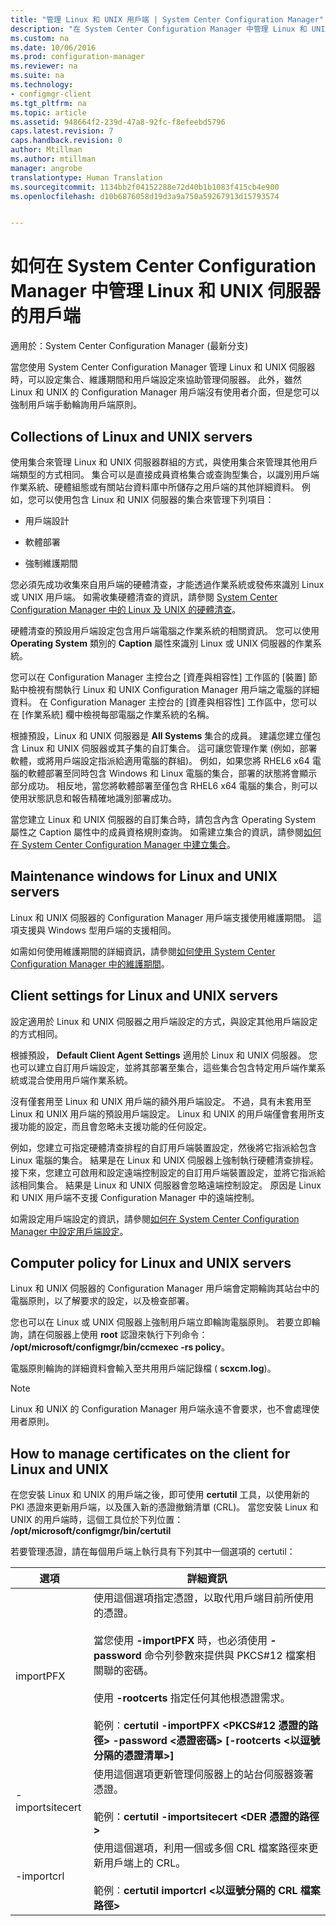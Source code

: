 ```yaml
---
title: "管理 Linux 和 UNIX 用戶端 | System Center Configuration Manager"
description: "在 System Center Configuration Manager 中管理 Linux 和 UNIX 伺服器上的用戶端。"
ms.custom: na
ms.date: 10/06/2016
ms.prod: configuration-manager
ms.reviewer: na
ms.suite: na
ms.technology:
- configmgr-client
ms.tgt_pltfrm: na
ms.topic: article
ms.assetid: 948664f2-239d-47a8-92fc-f8efeebd5796
caps.latest.revision: 7
caps.handback.revision: 0
author: Mtillman
ms.author: mtillman
manager: angrobe
translationtype: Human Translation
ms.sourcegitcommit: 1134bb2f04152288e72d40b1b1083f415cb4e900
ms.openlocfilehash: d10b6876058d19d3a9a750a59267913d15793574


---
```

# <a name="how-to-manage-clients-for-linux-and-unix-servers-in-system-center-configuration-manager"></a>如何在 System Center Configuration Manager 中管理 Linux 和 UNIX 伺服器的用戶端

適用於：System Center Configuration Manager (最新分支)

當您使用 System Center Configuration Manager 管理 Linux 和 UNIX 伺服器時，可以設定集合、維護期間和用戶端設定來協助管理伺服器。 此外，雖然 Linux 和 UNIX 的 Configuration Manager 用戶端沒有使用者介面，但是您可以強制用戶端手動輪詢用戶端原則。

##  <a name="a-namebkmkcollectionsforlnua-collections-of-linux-and-unix-servers"></a><a name="BKMK_CollectionsforLnU"></a> Collections of Linux and UNIX servers  
 使用集合來管理 Linux 和 UNIX 伺服器群組的方式，與使用集合來管理其他用戶端類型的方式相同。 集合可以是直接成員資格集合或查詢型集合，以識別用戶端作業系統、硬體組態或有關站台資料庫中所儲存之用戶端的其他詳細資料。 例如，您可以使用包含 Linux 和 UNIX 伺服器的集合來管理下列項目：  

-   用戶端設計  

-   軟體部署  

-   強制維護期間  

 您必須先成功收集來自用戶端的硬體清查，才能透過作業系統或發佈來識別 Linux 或 UNIX 用戶端。 如需收集硬體清查的資訊，請參閱 [System Center Configuration Manager 中的 Linux 及 UNIX 的硬體清查](../../../core/clients/manage/inventory/hardware-inventory-for-linux-and-unix.md)。  

 硬體清查的預設用戶端設定包含用戶端電腦之作業系統的相關資訊。 您可以使用 **Operating System** 類別的 **Caption** 屬性來識別 Linux 或 UNIX 伺服器的作業系統。  

 您可以在 Configuration Manager 主控台之 [資產與相容性] 工作區的 [裝置] 節點中檢視有關執行 Linux 和 UNIX Configuration Manager 用戶端之電腦的詳細資料。 在 Configuration Manager 主控台的 [資產與相容性] 工作區中，您可以在 [作業系統] 欄中檢視每部電腦之作業系統的名稱。  

 根據預設，Linux 和 UNIX 伺服器是 **All Systems** 集合的成員。 建議您建立僅包含 Linux 和 UNIX 伺服器或其子集的自訂集合。 這可讓您管理作業 (例如，部署軟體，或將用戶端設定指派給適用電腦的群組)。 例如，如果您將 RHEL6 x64 電腦的軟體部署至同時包含 Windows 和 Linux 電腦的集合，部署的狀態將會顯示部分成功。 相反地，當您將軟體部署至僅包含 RHEL6 x64 電腦的集合，則可以使用狀態訊息和報告精確地識別部署成功。  

 當您建立 Linux 和 UNIX 伺服器的自訂集合時，請包含內含 Operating System 屬性之 Caption 屬性中的成員資格規則查詢。 如需建立集合的資訊，請參閱[如何在 System Center Configuration Manager 中建立集合](../../../core/clients/manage/collections/create-collections.md)。  

##  <a name="a-namebkmkmaintenancewindowsforlnua-maintenance-windows-for-linux-and-unix-servers"></a><a name="BKMK_MaintenanceWindowsforLnU"></a> Maintenance windows for Linux and UNIX servers  
 Linux 和 UNIX 伺服器的 Configuration Manager 用戶端支援使用維護期間。 這項支援與 Windows 型用戶端的支援相同。  

 如需如何使用維護期間的詳細資訊，請參閱[如何使用 System Center Configuration Manager 中的維護期間](../../../core/clients/manage/collections/use-maintenance-windows.md)。  

##  <a name="a-namebkmkclientsettingsforlnua-client-settings-for-linux-and-unix-servers"></a><a name="BKMK_ClientSettingsforLnU"></a> Client settings for Linux and UNIX servers  
 設定適用於 Linux 和 UNIX 伺服器之用戶端設定的方式，與設定其他用戶端設定的方式相同。  

 根據預設， **Default Client Agent Settings** 適用於 Linux 和 UNIX 伺服器。 您也可以建立自訂用戶端設定，並將其部署至集合，這些集合包含特定用戶端作業系統或混合使用用戶端作業系統。  

 沒有僅套用至 Linux 和 UNIX 用戶端的額外用戶端設定。 不過，具有未套用至 Linux 和 UNIX 用戶端的預設用戶端設定。 Linux 和 UNIX 的用戶端僅會套用所支援功能的設定，而且會忽略未支援功能的任何設定。  

 例如，您建立可指定硬體清查排程的自訂用戶端裝置設定，然後將它指派給包含 Linux 電腦的集合。 結果是在 Linux 和 UNIX 伺服器上強制執行硬體清查排程。 接下來，您建立可啟用和設定遠端控制設定的自訂用戶端裝置設定，並將它指派給該相同集合。 結果是 Linux 和 UNIX 伺服器會忽略遠端控制設定。 原因是 Linux 和 UNIX 用戶端不支援 Configuration Manager 中的遠端控制。  

 如需設定用戶端設定的資訊，請參閱[如何在 System Center Configuration Manager 中設定用戶端設定](../../../core/clients/deploy/configure-client-settings.md)。  

##  <a name="a-namebkmkpolicyforlnua-computer-policy-for-linux-and-unix-servers"></a><a name="BKMK_PolicyforLnU"></a> Computer policy for Linux and UNIX servers  
 Linux 和 UNIX 伺服器的 Configuration Manager 用戶端會定期輪詢其站台中的電腦原則，以了解要求的設定，以及檢查部署。  

 您也可以在 Linux 或 UNIX 伺服器上強制用戶端立即輪詢電腦原則。 若要立即輪詢，請在伺服器上使用 **root** 認證來執行下列命令： **/opt/microsoft/configmgr/bin/ccmexec -rs policy**。  

 電腦原則輪詢的詳細資料會輸入至共用用戶端記錄檔 ( **scxcm.log**)。  

> [!NOTE]  
>  Linux 和 UNIX 的 Configuration Manager 用戶端永遠不會要求，也不會處理使用者原則。  

##  <a name="a-namebkmkmanagelinuxcertsa-how-to-manage-certificates-on-the-client-for-linux-and-unix"></a><a name="BKMK_ManageLinuxCerts"></a> How to manage certificates on the client for Linux and UNIX  
 在您安裝 Linux 和 UNIX 的用戶端之後，即可使用 **certutil** 工具，以使用新的 PKI 憑證來更新用戶端，以及匯入新的憑證撤銷清單 (CRL)。 當您安裝 Linux 和 UNIX 的用戶端時，這個工具位於下列位置： **/opt/microsoft/configmgr/bin/certutil**  

 若要管理憑證，請在每個用戶端上執行具有下列其中一個選項的 certutil：  

|選項|詳細資訊|  
|------------|----------------------|  
|importPFX|使用這個選項指定憑證，以取代用戶端目前所使用的憑證。<br /><br /> 當您使用 **-importPFX** 時，也必須使用 **-password** 命令列參數來提供與 PKCS#12 檔案相關聯的密碼。<br /><br /> 使用 **-rootcerts** 指定任何其他根憑證需求。<br /><br /> 範例︰**certutil -importPFX &lt;PKCS#12 憑證的路徑> -password &lt;憑證密碼\> [-rootcerts &lt;以逗號分隔的憑證清單>]**|  
|-importsitecert|使用這個選項更新管理伺服器上的站台伺服器簽署憑證。<br /><br /> 範例：**certutil -importsitecert &lt;DER 憑證的路徑\>**|  
|-importcrl|使用這個選項，利用一個或多個 CRL 檔案路徑來更新用戶端上的 CRL。<br /><br /> 範例︰**certutil importcrl &lt;以逗號分隔的 CRL 檔案路徑\>**|  



<!--HONumber=Nov16_HO1-->


